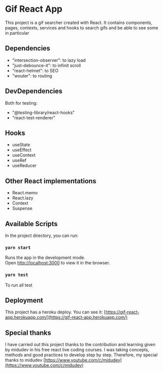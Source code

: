# Gif React App

This project is a gif searcher created with React. It contains components, pages, contexts, services and hooks to search gifs and be able to see some in particular

## Dependencies

+ "intersection-observer": to lazy load
+ "just-debounce-it": to infinit scroll
+ "react-helmet": to SEO
+ "wouter": to routing

## DevDependencies

Both for testing:

+ "@testing-library/react-hooks"
+ "react-test-renderer"

## Hooks

+ useState
+ useEffect
+ useContext
+ useRef
+ useReducer

## Other React implementations

+ React.memo
+ React.lazy
+ Context
+ Suspense

## Available Scripts

In the project directory, you can run:

### `yarn start`

Runs the app in the development mode.\
Open [http://localhost:3000](http://localhost:3000) to view it in the browser.

### `yarn test`

To run all test

## Deployment

This project has a heroku deploy. You can see it: [https://gif-react-app.herokuapp.com/](https://gif-react-app.herokuapp.com/)


## Special thanks

I have carried out this project thanks to the contribution and learning given by midudev in his free react live coding courses. I was taking concepts, methods and good practices to develop step by step. Therefore, my special thanks to midudev [https://www.youtube.com/c/midudev](https://www.youtube.com/c/midudev)


